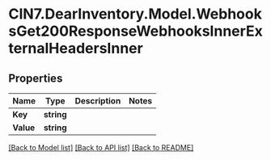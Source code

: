 # CIN7.DearInventory.Model.WebhooksGet200ResponseWebhooksInnerExternalHeadersInner

## Properties

| Name      | Type       | Description | Notes |
| --------- | ---------- | ----------- | ----- |
| **Key**   | **string** |             |
| **Value** | **string** |             |

[[Back to Model list]](../README.md#documentation-for-models) [[Back to API list]](../README.md#documentation-for-api-endpoints) [[Back to README]](../README.md)
